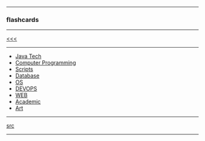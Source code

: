 
---

### flashcards

---

[<<<](https://github.com/ttltrk/PRG/blob/master/MAN.MD)

---

* <a href="">Java Tech</a>
* <a href="">Computer Programming</a>
* <a href="">Scripts</a>
* <a href="">Database</a>
* <a href="">OS</a>
* <a href="">DEVOPS</a>
* <a href="">WEB</a>
* <a href="">Academic</a>
* <a href="">Art</a>

---

[src]()

---
